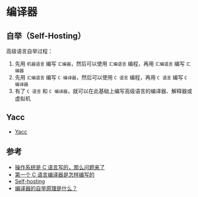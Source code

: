 # 编译器

## 自举（Self-Hosting）

高级语言自举过程：

1. 先用 `机器语言` 编写 `汇编器`，然后可以使用 `汇编语言` 编程，再用 `汇编语言` 编写 `汇编器`
2. 先用 `汇编语言` 编写 `C 编译器`，然后可以使用 `C 语言` 编程，再用 `C 语言` 编写 `C 编译器`
3. 有了 `C 语言` 和 `C 编译器`，就可以在此基础上编写高级语言的编译器、解释器或虚拟机

## Yacc

* [Yacc](https://en.wikipedia.org/wiki/Yacc)

## 参考

* [操作系统是 C 语言写的，那么问题来了](https://segmentfault.com/q/1010000004105427)
* [第一个 C 语言编译器是怎样编写的](http://blog.jobbole.com/94311/)
* [Self-hosting](https://en.wikipedia.org/wiki/Self-hosting)
* [编译器的自举原理是什么？](https://www.zhihu.com/question/28513473)